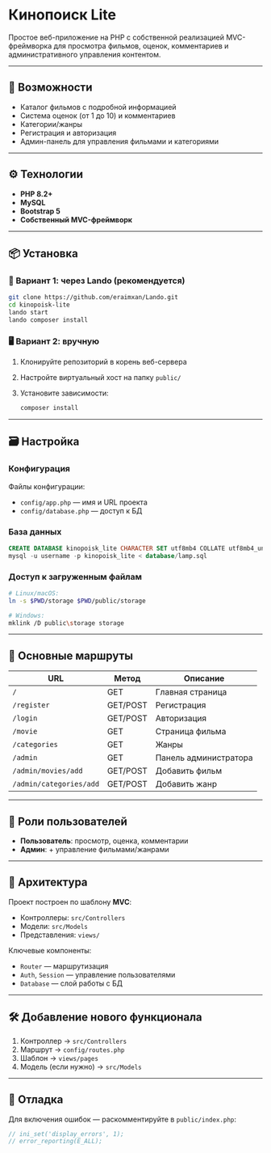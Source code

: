
# Кинопоиск Lite

Простое веб-приложение на PHP с собственной реализацией MVC-фреймворка для просмотра фильмов, оценок, комментариев и административного управления контентом.

---

## 🔧 Возможности

* Каталог фильмов с подробной информацией
* Система оценок (от 1 до 10) и комментариев
* Категории/жанры
* Регистрация и авторизация
* Админ-панель для управления фильмами и категориями

---

## ⚙️ Технологии

* **PHP 8.2+**
* **MySQL**
* **Bootstrap 5**
* **Собственный MVC-фреймворк**

---

## 📦 Установка

### 🔁 Вариант 1: через Lando (рекомендуется)

```bash
git clone https://github.com/eraimxan/Lando.git
cd kinopoisk-lite
lando start
lando composer install
```

### 🖥 Вариант 2: вручную

1. Клонируйте репозиторий в корень веб-сервера
2. Настройте виртуальный хост на папку `public/`
3. Установите зависимости:

   ```bash
   composer install
   ```

---

## 🗃 Настройка

### Конфигурация

Файлы конфигурации:

* `config/app.php` — имя и URL проекта
* `config/database.php` — доступ к БД

### База данных

```sql
CREATE DATABASE kinopoisk_lite CHARACTER SET utf8mb4 COLLATE utf8mb4_unicode_ci;
mysql -u username -p kinopoisk_lite < database/lamp.sql
```

### Доступ к загруженным файлам

```bash
# Linux/macOS:
ln -s $PWD/storage $PWD/public/storage

# Windows:
mklink /D public\storage storage
```

---

## 🧭 Основные маршруты

| URL                     | Метод    | Описание              |
| ----------------------- | -------- | --------------------- |
| `/`                     | GET      | Главная страница      |
| `/register`             | GET/POST | Регистрация           |
| `/login`                | GET/POST | Авторизация           |
| `/movie`                | GET      | Страница фильма       |
| `/categories`           | GET      | Жанры                 |
| `/admin`                | GET      | Панель администратора |
| `/admin/movies/add`     | GET/POST | Добавить фильм        |
| `/admin/categories/add` | GET/POST | Добавить жанр         |

---

## 👤 Роли пользователей

* **Пользователь**: просмотр, оценка, комментарии
* **Админ**: + управление фильмами/жанрами

---

## 🧱 Архитектура

Проект построен по шаблону **MVC**:

* Контроллеры: `src/Controllers`
* Модели: `src/Models`
* Представления: `views/`

Ключевые компоненты:

* `Router` — маршрутизация
* `Auth`, `Session` — управление пользователями
* `Database` — слой работы с БД

---

## 🛠 Добавление нового функционала

1. Контроллер → `src/Controllers`
2. Маршрут → `config/routes.php`
3. Шаблон → `views/pages`
4. Модель (если нужно) → `src/Models`

---

## 🐞 Отладка

Для включения ошибок — раскомментируйте в `public/index.php`:

```php
// ini_set('display_errors', 1);
// error_reporting(E_ALL);
```


